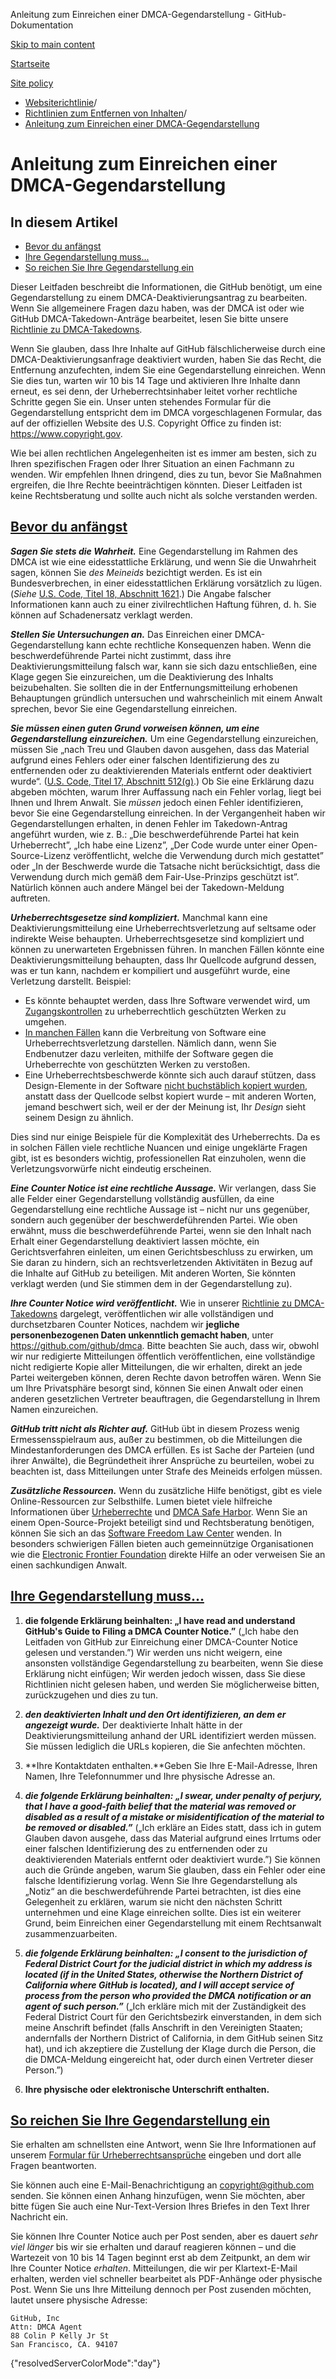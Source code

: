 Anleitung zum Einreichen einer DMCA-Gegendarstellung - GitHub-Dokumentation

[Skip to main content](#main-content)

[Startseite](/de)

[Site policy](/de/site-policy)

* [Websiterichtlinie](/de/site-policy)/
* [Richtlinien zum Entfernen von Inhalten](/de/site-policy/content-removal-policies)/
* [Anleitung zum Einreichen einer DMCA-Gegendarstellung](/de/site-policy/content-removal-policies/guide-to-submitting-a-dmca-counter-notice)

Anleitung zum Einreichen einer DMCA-Gegendarstellung
==========

In diesem Artikel
----------

* [Bevor du anfängst](#before-you-start)
* [Ihre Gegendarstellung muss...](#your-counter-notice-must)
* [So reichen Sie Ihre Gegendarstellung ein](#how-to-submit-your-counter-notice)

Dieser Leitfaden beschreibt die Informationen, die GitHub benötigt, um eine Gegendarstellung zu einem DMCA-Deaktivierungsantrag zu bearbeiten. Wenn Sie allgemeinere Fragen dazu haben, was der DMCA ist oder wie GitHub DMCA-Takedown-Anträge bearbeitet, lesen Sie bitte unsere [Richtlinie zu DMCA-Takedowns](/de/site-policy/content-removal-policies/dmca-takedown-policy).

Wenn Sie glauben, dass Ihre Inhalte auf GitHub fälschlicherweise durch eine DMCA-Deaktivierungsanfrage deaktiviert wurden, haben Sie das Recht, die Entfernung anzufechten, indem Sie eine Gegendarstellung einreichen. Wenn Sie dies tun, warten wir 10 bis 14 Tage und aktivieren Ihre Inhalte dann erneut, es sei denn, der Urheberrechtsinhaber leitet vorher rechtliche Schritte gegen Sie ein. Unser unten stehendes Formular für die Gegendarstellung entspricht dem im DMCA vorgeschlagenen Formular, das auf der offiziellen Website des U.S. Copyright Office zu finden ist: <https://www.copyright.gov>.

Wie bei allen rechtlichen Angelegenheiten ist es immer am besten, sich zu Ihren spezifischen Fragen oder Ihrer Situation an einen Fachmann zu wenden. Wir empfehlen Ihnen dringend, dies zu tun, bevor Sie Maßnahmen ergreifen, die Ihre Rechte beeinträchtigen könnten. Dieser Leitfaden ist keine Rechtsberatung und sollte auch nicht als solche verstanden werden.

[Bevor du anfängst](#before-you-start)
----------

***Sagen Sie stets die Wahrheit.*** Eine Gegendarstellung im Rahmen des DMCA ist wie eine eidesstattliche Erklärung, und wenn Sie die Unwahrheit sagen, können Sie *des Meineids* bezichtigt werden. Es ist ein Bundesverbrechen, in einer eidesstattlichen Erklärung vorsätzlich zu lügen. (*Siehe* [U.S. Code, Titel 18, Abschnitt 1621](https://www.gpo.gov/fdsys/pkg/USCODE-2011-title18/html/USCODE-2011-title18-partI-chap79-sec1621.htm).) Die Angabe falscher Informationen kann auch zu einer zivilrechtlichen Haftung führen, d. h. Sie können auf Schadenersatz verklagt werden.

***Stellen Sie Untersuchungen an.*** Das Einreichen einer DMCA-Gegendarstellung kann echte rechtliche Konsequenzen haben. Wenn die beschwerdeführende Partei nicht zustimmt, dass ihre Deaktivierungsmitteilung falsch war, kann sie sich dazu entschließen, eine Klage gegen Sie einzureichen, um die Deaktivierung des Inhalts beizubehalten. Sie sollten die in der Entfernungsmitteilung erhobenen Behauptungen gründlich untersuchen und wahrscheinlich mit einem Anwalt sprechen, bevor Sie eine Gegendarstellung einreichen.

***Sie müssen einen guten Grund vorweisen können, um eine Gegendarstellung einzureichen.*** Um eine Gegendarstellung einzureichen, müssen Sie „nach Treu und Glauben davon ausgehen, dass das Material aufgrund eines Fehlers oder einer falschen Identifizierung des zu entfernenden oder zu deaktivierenden Materials entfernt oder deaktiviert wurde“. ([U.S. Code, Titel 17, Abschnitt 512(g)](https://www.copyright.gov/title17/92chap5.html#512).) Ob Sie eine Erklärung dazu abgeben möchten, warum Ihrer Auffassung nach ein Fehler vorlag, liegt bei Ihnen und Ihrem Anwalt. Sie *müssen* jedoch einen Fehler identifizieren, bevor Sie eine Gegendarstellung einreichen. In der Vergangenheit haben wir Gegendarstellungen erhalten, in denen Fehler im Takedown-Antrag angeführt wurden, wie z. B.: „Die beschwerdeführende Partei hat kein Urheberrecht”, „Ich habe eine Lizenz”, „Der Code wurde unter einer Open-Source-Lizenz veröffentlicht, welche die Verwendung durch mich gestattet” oder „In der Beschwerde wurde die Tatsache nicht berücksichtigt, dass die Verwendung durch mich gemäß dem Fair-Use-Prinzips geschützt ist”. Natürlich können auch andere Mängel bei der Takedown-Meldung auftreten.

***Urheberrechtsgesetze sind kompliziert.*** Manchmal kann eine Deaktivierungsmitteilung eine Urheberrechtsverletzung auf seltsame oder indirekte Weise behaupten. Urheberrechtsgesetze sind kompliziert und können zu unerwarteten Ergebnissen führen. In manchen Fällen könnte eine Deaktivierungsmitteilung behaupten, dass Ihr Quellcode aufgrund dessen, was er tun kann, nachdem er kompiliert und ausgeführt wurde, eine Verletzung darstellt. Beispiel:

* Es könnte behauptet werden, dass Ihre Software verwendet wird, um [Zugangskontrollen](https://www.copyright.gov/title17/92chap12.html) zu urheberrechtlich geschützten Werken zu umgehen.
* [In manchen Fällen](https://www.copyright.gov/docs/mgm/) kann die Verbreitung von Software eine Urheberrechtsverletzung darstellen. Nämlich dann, wenn Sie Endbenutzer dazu verleiten, mithilfe der Software gegen die Urheberrechte von geschützten Werken zu verstoßen.
* Eine Urheberrechtsbeschwerde könnte sich auch darauf stützen, dass Design-Elemente in der Software [nicht buchstäblich kopiert wurden](https://en.wikipedia.org/wiki/Substantial_similarity), anstatt dass der Quellcode selbst kopiert wurde – mit anderen Worten, jemand beschwert sich, weil er der der Meinung ist, Ihr *Design* sieht seinem Design zu ähnlich.

Dies sind nur einige Beispiele für die Komplexität des Urheberrechts. Da es in solchen Fällen viele rechtliche Nuancen und einige ungeklärte Fragen gibt, ist es besonders wichtig, professionellen Rat einzuholen, wenn die Verletzungsvorwürfe nicht eindeutig erscheinen.

***Eine Counter Notice ist eine rechtliche Aussage.*** Wir verlangen, dass Sie alle Felder einer Gegendarstellung vollständig ausfüllen, da eine Gegendarstellung eine rechtliche Aussage ist – nicht nur uns gegenüber, sondern auch gegenüber der beschwerdeführenden Partei. Wie oben erwähnt, muss die beschwerdeführende Partei, wenn sie den Inhalt nach Erhalt einer Gegendarstellung deaktiviert lassen möchte, ein Gerichtsverfahren einleiten, um einen Gerichtsbeschluss zu erwirken, um Sie daran zu hindern, sich an rechtsverletzenden Aktivitäten in Bezug auf die Inhalte auf GitHub zu beteiligen. Mit anderen Worten, Sie könnten verklagt werden (und Sie stimmen dem in der Gegendarstellung zu).

***Ihre Counter Notice wird veröffentlicht.*** Wie in unserer [Richtlinie zu DMCA-Takedowns](/de/site-policy/content-removal-policies/dmca-takedown-policy#d-transparency) dargelegt, veröffentlichen wir alle vollständigen und durchsetzbaren Counter Notices, nachdem wir **jegliche personenbezogenen Daten unkenntlich gemacht haben**, unter <https://github.com/github/dmca>. Bitte beachten Sie auch, dass wir, obwohl wir nur redigierte Mitteilungen öffentlich veröffentlichen, eine vollständige nicht redigierte Kopie aller Mitteilungen, die wir erhalten, direkt an jede Partei weitergeben können, deren Rechte davon betroffen wären. Wenn Sie um Ihre Privatsphäre besorgt sind, können Sie einen Anwalt oder einen anderen gesetzlichen Vertreter beauftragen, die Gegendarstellung in Ihrem Namen einzureichen.

***GitHub tritt nicht als Richter auf.*** GitHub übt in diesem Prozess wenig Ermessensspielraum aus, außer zu bestimmen, ob die Mitteilungen die Mindestanforderungen des DMCA erfüllen. Es ist Sache der Parteien (und ihrer Anwälte), die Begründetheit ihrer Ansprüche zu beurteilen, wobei zu beachten ist, dass Mitteilungen unter Strafe des Meineids erfolgen müssen.

***Zusätzliche Ressourcen.*** Wenn du zusätzliche Hilfe benötigst, gibt es viele Online-Ressourcen zur Selbsthilfe. Lumen bietet viele hilfreiche Informationen über [Urheberrechte](https://www.lumendatabase.org/topics/5) und [DMCA Safe Harbor](https://www.lumendatabase.org/topics/14). Wenn Sie an einem Open-Source-Projekt beteiligt sind und Rechtsberatung benötigen, können Sie sich an das [Software Freedom Law Center](https://www.softwarefreedom.org/about/contact/) wenden. In besonders schwierigen Fällen bieten auch gemeinnützige Organisationen wie die [Electronic Frontier Foundation](https://www.eff.org/pages/legal-assistance) direkte Hilfe an oder verweisen Sie an einen sachkundigen Anwalt.

[Ihre Gegendarstellung muss...](#your-counter-notice-must)
----------

1. **die folgende Erklärung beinhalten: „I have read and understand GitHub's Guide to Filing a DMCA Counter Notice.”** („Ich habe den Leitfaden von GitHub zur Einreichung einer DMCA-Counter Notice gelesen und verstanden.”)
   Wir werden uns nicht weigern, eine ansonsten vollständige Gegendarstellung zu bearbeiten, wenn Sie diese Erklärung nicht einfügen; Wir werden jedoch wissen, dass Sie diese Richtlinien nicht gelesen haben, und werden Sie möglicherweise bitten, zurückzugehen und dies zu tun.

2. ***den deaktivierten Inhalt und den Ort identifizieren, an dem er angezeigt wurde.*** Der deaktivierte Inhalt hätte in der Deaktivierungsmitteilung anhand der URL identifiziert werden müssen. Sie müssen lediglich die URLs kopieren, die Sie anfechten möchten.

3. **Ihre Kontaktdaten enthalten.**Geben Sie Ihre E-Mail-Adresse, Ihren Namen, Ihre Telefonnummer und Ihre physische Adresse an.

4. ***die folgende Erklärung beinhalten: „I swear, under penalty of perjury, that I have a good-faith belief that the material was removed or disabled as a result of a mistake or misidentification of the material to be removed or disabled.”*** („Ich erkläre an Eides statt, dass ich in gutem Glauben davon ausgehe, dass das Material aufgrund eines Irrtums oder einer falschen Identifizierung des zu entfernenden oder zu deaktivierenden Materials entfernt oder deaktiviert wurde.”) Sie können auch die Gründe angeben, warum Sie glauben, dass ein Fehler oder eine falsche Identifizierung vorlag. Wenn Sie Ihre Gegendarstellung als „Notiz“ an die beschwerdeführende Partei betrachten, ist dies eine Gelegenheit zu erklären, warum sie nicht den nächsten Schritt unternehmen und eine Klage einreichen sollte. Dies ist ein weiterer Grund, beim Einreichen einer Gegendarstellung mit einem Rechtsanwalt zusammenzuarbeiten.

5. ***die folgende Erklärung beinhalten: „I consent to the jurisdiction of Federal District Court for the judicial district in which my address is located (if in the United States, otherwise the Northern District of California where GitHub is located), and I will accept service of process from the person who provided the DMCA notification or an agent of such person.”*** („Ich erkläre mich mit der Zuständigkeit des Federal District Court für den Gerichtsbezirk einverstanden, in dem sich meine Anschrift befindet (falls Anschrift in den Vereinigten Staaten; andernfalls der Northern District of California, in dem GitHub seinen Sitz hat), und ich akzeptiere die Zustellung der Klage durch die Person, die die DMCA-Meldung eingereicht hat, oder durch einen Vertreter dieser Person.”)

6. **Ihre physische oder elektronische Unterschrift enthalten.**

[So reichen Sie Ihre Gegendarstellung ein](#how-to-submit-your-counter-notice)
----------

Sie erhalten am schnellsten eine Antwort, wenn Sie Ihre Informationen auf unserem [Formular für Urheberrechtsansprüche](https://github.com/contact/dmca) eingeben und dort alle Fragen beantworten.

Sie können auch eine E-Mail-Benachrichtigung an [copyright@github.com](mailto:copyright@github.com) senden. Sie können einen Anhang hinzufügen, wenn Sie möchten, aber bitte fügen Sie auch eine Nur-Text-Version Ihres Briefes in den Text Ihrer Nachricht ein.

Sie können Ihre Counter Notice auch per Post senden, aber es dauert *sehr viel länger* bis wir sie erhalten und darauf reagieren können – und die Wartezeit von 10 bis 14 Tagen beginnt erst ab dem Zeitpunkt, an dem wir Ihre Counter Notice *erhalten*. Mitteilungen, die wir per Klartext-E-Mail erhalten, werden viel schneller bearbeitet als PDF-Anhänge oder physische Post. Wenn Sie uns Ihre Mitteilung dennoch per Post zusenden möchten, lautet unsere physische Adresse:

```
GitHub, Inc
Attn: DMCA Agent
88 Colin P Kelly Jr St
San Francisco, CA. 94107

```

{"resolvedServerColorMode":"day"}
